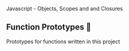Javascript - Objects, Scopes and and Closures

## Function Prototypes :floppy_disk:

Prototypes for functions written in this project
